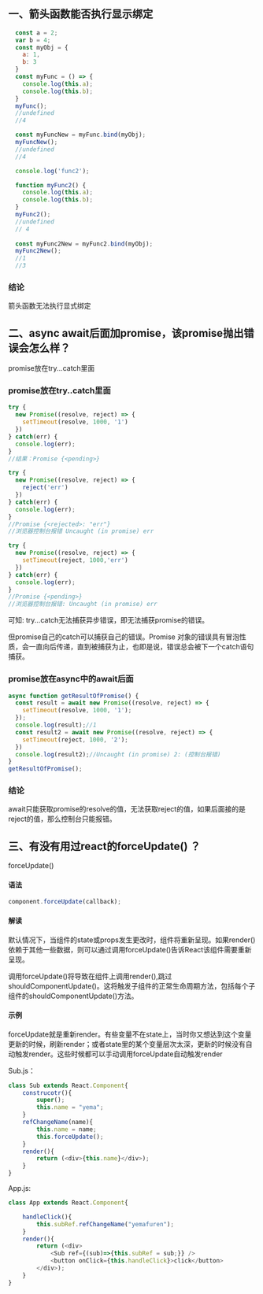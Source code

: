 ## 一、箭头函数能否执行显示绑定
```js
  const a = 2;
  var b = 4;
  const myObj = {
    a: 1,
    b: 3
  }
  const myFunc = () => {
    console.log(this.a);
    console.log(this.b);
  }
  myFunc();
  //undefined
  //4

  const myFuncNew = myFunc.bind(myObj);
  myFuncNew();
  //undefined
  //4

  console.log('func2');

  function myFunc2() {
    console.log(this.a);
    console.log(this.b);
  }
  myFunc2();
  //undefined
  // 4
  
  const myFunc2New = myFunc2.bind(myObj);
  myFunc2New();
  //1
  //3
```
### 结论
箭头函数无法执行显式绑定

## 二、async await后面加promise，该promise抛出错误会怎么样？
promise放在try...catch里面
### promise放在try..catch里面
```js
try {
  new Promise((resolve, reject) => {
    setTimeout(resolve, 1000, '1')
  })
} catch(err) {
  console.log(err);
}
//结果：Promise {<pending>}
```

```js
try {
  new Promise((resolve, reject) => {
    reject('err')
  })
} catch(err) {
  console.log(err);
}
//Promise {<rejected>: "err"} 
//浏览器控制台报错 Uncaught (in promise) err
```

```js
try {
  new Promise((resolve, reject) => {
    setTimeout(reject, 1000,'err')
  })
} catch(err) {
  console.log(err);
}
//Promise {<pending>}
//浏览器控制台报错: Uncaught (in promise) err
```

可知: try...catch无法捕获异步错误，即无法捕获promise的错误。

但promise自己的catch可以捕获自己的错误。Promise 对象的错误具有冒泡性质，会一直向后传递，直到被捕获为止，也即是说，错误总会被下一个catch语句捕获。

### promise放在async中的await后面
```js
async function getResultOfPromise() {
  const result = await new Promise((resolve, reject) => {
    setTimeout(resolve, 1000, '1');
  });
  console.log(result);//1
  const result2 = await new Promise((resolve, reject) => {
    setTimeout(reject, 1000, '2');
  })
  console.log(result2);//Uncaught (in promise) 2: (控制台报错)
}
getResultOfPromise();
```

### 结论
await只能获取promise的resolve的值，无法获取reject的值，如果后面接的是reject的值，那么控制台只能报错。

## 三、有没有用过react的forceUpdate() ？
forceUpdate()
#### 语法
```js
component.forceUpdate(callback);
```

#### 解读
默认情况下，当组件的state或props发生更改时，组件将重新呈现。如果render()依赖于其他一些数据，则可以通过调用forceUpdate()告诉React该组件需要重新呈现。

调用forceUpdate()将导致在组件上调用render(),跳过shouldComponentUpdate()。这将触发子组件的正常生命周期方法，包括每个子组件的shouldComponentUpdate()方法。

#### 示例
forceUpdate就是重新render。有些变量不在state上，当时你又想达到这个变量更新的时候，刷新render；或者state里的某个变量层次太深，更新的时候没有自动触发render。这些时候都可以手动调用forceUpdate自动触发render

Sub.js：
```js
class Sub extends React.Component{
    construcotr(){
        super();
        this.name = "yema";
    }
    refChangeName(name){
        this.name = name;
        this.forceUpdate(); 
    }
    render(){
        return (<div>{this.name}</div>);
    }
}
```
App.js:
```js
class App extends React.Component{

    handleClick(){
        this.subRef.refChangeName("yemafuren");
    }
    render(){
        return (<div>
            <Sub ref={(sub)=>{this.subRef = sub;}} />
            <button onClick={this.handleClick}>click</button>
        </div>);
    }
}  
```